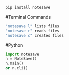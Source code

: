 ```bash
pip install notesave
```
#Terminal
Commands
```bash
"notesave l" lists files  
"notesave r" reads files  
"notesave c" creates files  
```

#Python
```python
import notesave  
n = NoteSave()  
n.main()  
or n.cli()  
```
